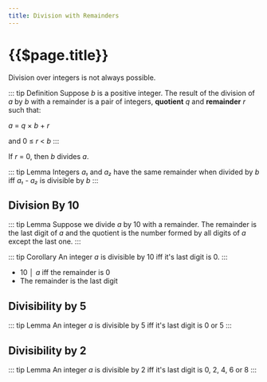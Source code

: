 ```yaml
---
title: Division with Remainders
---
```

{{$page.title}}
===============
Division over integers is not always possible.

::: tip Definition
Suppose _b_ is a positive integer. The result of the division of _a_ by _b_ with a remainder is a pair of integers, **quotient** _q_ and **remainder** _r_ such that:

_a_ = _q_ × _b_ + _r_

and 0 ≤ _r_ < _b_
::: 

If _r_ = 0, then _b_ divides _a_.

::: tip Lemma
Integers _a₁_ and _a₂_ have the same remainder when divided by _b_ iff _a₁_ - _a₂_ is divisible by _b_
:::

Division By 10
--------------
::: tip Lemma
Suppose we divide _a_ by 10 with a remainder. The remainder is the last digit of _a_ and the quotient is the number formed by all digits of _a_ except the last one.
:::

::: tip Corollary
An integer _a_ is divisible by 10 iff it's last digit is 0.
:::

* 10 │ _a_ iff the remainder is 0
* The remainder is the last digit

Divisibility by 5
-----------------
::: tip Lemma
An integer _a_ is divisible by 5 iff it's last digit is 0 or 5
:::

Divisibility by 2
-----------------
::: tip Lemma
An integer _a_ is divisible by 2 iff it's last digit is 0, 2, 4, 6 or 8
:::
